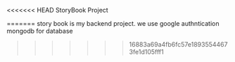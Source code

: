 <<<<<<< HEAD
StoryBook Project

=======
story book is my backend project.
we use google authntication 
mongodb for database
>>>>>>> 16883a69a4fb6fc57e18935544673fe1d105fff1
